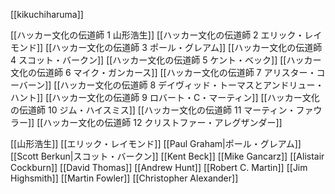 [[kikuchiharuma]]

[[ハッカー文化の伝道師 1 山形浩生]]
[[ハッカー文化の伝道師 2 エリック・レイモンド]]
[[ハッカー文化の伝道師 3 ポール・グレアム]]
[[ハッカー文化の伝道師 4 スコット・バークン]]
[[ハッカー文化の伝道師 5 ケント・ベック]]
[[ハッカー文化の伝道師 6 マイク・ガンカース]]
[[ハッカー文化の伝道師 7 アリスター・コーバーン]]
[[ハッカー文化の伝道師 8 デイヴィッド・トーマスとアンドリュー・ハント]]
[[ハッカー文化の伝道師 9 ロバート・C・マーティン]]
[[ハッカー文化の伝道師 10 ジム・ハイスミス]]
[[ハッカー文化の伝道師 11 マーティン・ファウラー]]
[[ハッカー文化の伝道師 12 クリストファー・アレグザンダー]]

[[山形浩生]]
[[エリック・レイモンド]]
[[Paul Graham|ポール・グレアム]]
[[Scott Berkun|スコット・バークン]]
[[Kent Beck]]
[[Mike Gancarz]]
[[Alistair Cockburn]]
[[David Thomas]]
[[Andrew Hunt]]
[[Robert C. Martin]]
[[Jim Highsmith]]
[[Martin Fowler]]
[[Christopher Alexander]]
